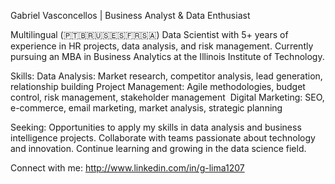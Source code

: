 Gabriel Vasconcellos | Business Analyst & Data Enthusiast

Multilingual (🇵🇹🇧🇷🇺🇸🇪🇸🇫🇷🇸🇦) Data Scientist with 5+ years of experience in HR projects, data analysis, and risk management. Currently pursuing an MBA in Business Analytics at the Illinois Institute of Technology.

Skills:
Data Analysis: Market research, competitor analysis, lead generation, relationship building
Project Management: Agile methodologies, budget control, risk management, stakeholder management ‍
Digital Marketing: SEO, e-commerce, email marketing, market analysis, strategic planning

Seeking:
Opportunities to apply my skills in data analysis and business intelligence projects.
Collaborate with teams passionate about technology and innovation.
Continue learning and growing in the data science field.

Connect with me: http://www.linkedin.com/in/g-lima1207
